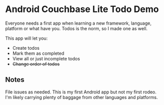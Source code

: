 # Android Couchbase Lite Todo Demo

Everyone needs a first app when learning a new framework, language, platform or what have you. Todos is the norm, so I made one as well.

This app will let you:

* Create todos
* Mark them as completed
* View all or just incomplete todos
* ~~Change order of todos~~

## Notes

File issues as needed. This is my first Android app but not my first rodeo. I'm likely carrying plenty of baggage from other languages and platforms.

